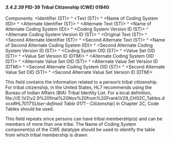 #### *3.4.2.39* PID-39 Tribal Citizenship (CWE) 01840

Components: &lt;Identifier (ST)> ^ &lt;Text (ST)> ^ &lt;Name of Coding System (ID)> ^ &lt;Alternate Identifier (ST)> ^ &lt;Alternate Text (ST)> ^ &lt;Name of Alternate Coding System (ID)> ^ &lt;Coding System Version ID (ST)> ^ &lt;Alternate Coding System Version ID (ST)> ^ &lt;Original Text (ST)> ^ &lt;Second Alternate Identifier (ST)> ^ &lt;Second Alternate Text (ST)> ^ &lt;Name of Second Alternate Coding System (ID)> ^ &lt;Second Alternate Coding System Version ID (ST)> ^ &lt;Coding System OID (ST)> ^ &lt;Value Set OID (ST)> ^ &lt;Value Set Version ID (DTM)> ^ &lt;Alternate Coding System OID (ST)> ^ &lt;Alternate Value Set OID (ST)> ^ &lt;Alternate Value Set Version ID (DTM)> ^ &lt;Second Alternate Coding System OID (ST)> ^ &lt;Second Alternate Value Set OID (ST)> ^ &lt;Second Alternate Value Set Version ID (DTM)>

This field contains the information related to a person’s tribal citizenship. For tribal citizenship, in the United States, HL7 recommends using the Bureau of Indian Affairs (BIA) Tribal Identity List. For a local definition, file:///E:\V2\v2.9%20final%20Nov%20from%20Frank\V29_CH02C_Tables.docx#HL70171[_User-defined Table 0171 - Citizenship_] in Chapter 2C, Code Tables should be used.

This field repeats since persons can have tribal membership(s) and can be members of more than one tribe. The Name of Coding System component(s) of the CWE datatype should be used to identify the table from which tribal membership is drawn.

